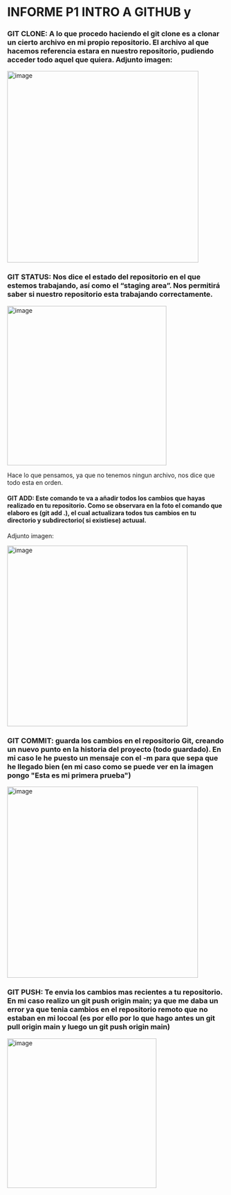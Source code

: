 # INFORME P1 INTRO A GITHUB y 

### GIT CLONE: A lo que procedo haciendo el git clone es a clonar un cierto archivo en mi propio repositorio. El archivo al que hacemos referencia estara en nuestro repositorio, pudiendo acceder todo aquel que quiera. Adjunto imagen:

<img width="442" alt="image" src="https://github.com/Nacho02s/p1/assets/74149764/3018832c-9505-4cd9-bdbf-b00a1417ad7e">

### GIT STATUS: Nos dice el estado del repositorio en el que estemos trabajando, así como el “staging area”. Nos permitirá saber si nuestro repositorio esta trabajando correctamente. 

<img width="368" alt="image" src="https://github.com/Nacho02s/p1/assets/74149764/f2f699b0-6660-4ca6-93af-2d1b5278355a">


Hace lo que pensamos, ya que no tenemos ningun archivo, nos dice que todo esta en orden.

#### GIT ADD: Este comando te va a añadir todos los cambios que hayas realizado en tu repositorio. Como se observara en la foto el comando que elaboro es (git add .), el cual actualizara todos tus cambios en tu directorio y subdirectorio( si existiese) actuual.
Adjunto imagen:

<img width="417" alt="image" src="https://github.com/Nacho02s/p1/assets/74149764/04cbfce3-a414-43a0-aede-bafe3a53ee88">

### GIT COMMIT: guarda los cambios  en el repositorio Git, creando un nuevo punto en la historia del proyecto (todo guardado). En mi caso le he puesto un mensaje con el -m para que sepa que he llegado bien (en mi caso como se puede ver en la imagen pongo "Esta es mi primera prueba")

<img width="441" alt="image" src="https://github.com/Nacho02s/p1/assets/74149764/73efff6e-26ca-4567-af98-0201bedeb2ab">


### GIT PUSH: Te envia los cambios mas recientes a tu repositorio. En mi caso realizo un git push origin main; ya que me daba un error ya que tenia cambios en el repositorio remoto que no estaban en mi locoal (es por ello por lo que hago antes un git pull origin main y luego un git push origin main)

<img width="345" alt="image" src="https://github.com/Nacho02s/p1/assets/74149764/5f8e69c4-c300-4e8b-a717-b19cb3e06795">








